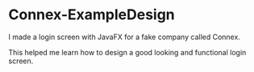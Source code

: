 # Connex-ExampleDesign
I made a login screen with JavaFX for a fake company called Connex.

This helped me learn how to design a good looking and functional login screen.
